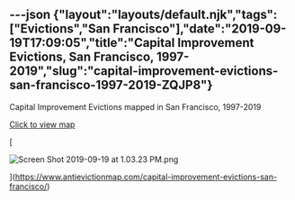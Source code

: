 ---json
{"layout":"layouts/default.njk","tags":["Evictions","San Francisco"],"date":"2019-09-19T17:09:05","title":"Capital Improvement Evictions, San Francisco, 1997-2019","slug":"capital-improvement-evictions-san-francisco-1997-2019-ZQJP8"}
---

Capital Improvement Evictions mapped in San Francisco, 1997-2019

[Click to view map](https://www.antievictionmap.com/capital-improvement-evictions-san-francisco/)

[

![Screen Shot 2019-09-19 at 1.03.23 PM.png](https://images.squarespace-cdn.com/content/v1/52b7d7a6e4b0b3e376ac8ea2/1568912860841-D3XDBOYLE3TC50DUVHLS/ke17ZwdGBToddI8pDm48kJcRtCXidrXiEf7lARXljbVZw-zPPgdn4jUwVcJE1ZvWQUxwkmyExglNqGp0IvTJZamWLI2zvYWH8K3-s_4yszcp2ryTI0HqTOaaUohrI8PIFRgf0vHpyunoymZiuf8CDLur-XOTTI845_zs2jgk_ss/Screen+Shot+2019-09-19+at+1.03.23+PM.png)

](https://www.antievictionmap.com/capital-improvement-evictions-san-francisco/)